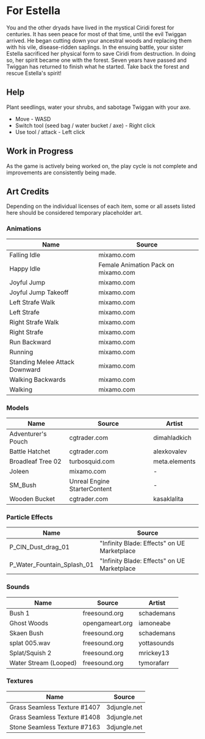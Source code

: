 
# For Estella
You and the other dryads have lived in the mystical Ciridi forest for centuries. It has seen peace for most of that time, until the evil Twiggan arrived. He began cutting down your ancestral woods and replacing them with his vile, disease-ridden saplings. In the ensuing battle, your sister Estella sacrificed her physical form to save Ciridi from destruction. In doing so, her spirit became one with the forest. Seven years have passed and Twiggan has returned to finish what he started. Take back the forest and rescue Estella's spirit!

## Help
Plant seedlings, water your shrubs, and sabotage Twiggan with your axe.

- Move - WASD
- Switch tool (seed bag / water bucket / axe) - Right click
- Use tool / attack - Left click

## Work in Progress
As the game is actively being worked on, the play cycle is not complete and improvements are consistently being made.

## Art Credits
Depending on the individual licenses of each item, some or all assets listed here should be considered temporary placeholder art.

### Animations
|Name|Source|
|--|--|
|Falling Idle|mixamo.com|
|Happy Idle|Female Animation Pack on mixamo.com|
|Joyful Jump|mixamo.com|
|Joyful Jump Takeoff|mixamo.com|
|Left Strafe Walk|mixamo.com|
|Left Strafe|mixamo.com|
|Right Strafe Walk|mixamo.com|
|Right Strafe|mixamo.com|
|Run Backward|mixamo.com|
|Running |mixamo.com|
|Standing Melee Attack Downward|mixamo.com|
|Walking Backwards|mixamo.com|
|Walking |mixamo.com|

### Models
|Name|Source|Artist|
|--|--|--|
|Adventurer's Pouch|cgtrader.com|dimahladkich|
|Battle Hatchet|cgtrader.com|alexkovalev |
|Broadleaf Tree 02|turbosquid.com|meta.elements|
|Joleen|mixamo.com|-|
|SM_Bush|Unreal Engine StarterContent|-|
|Wooden Bucket|cgtrader.com|kasaklalita|

### Particle Effects
|Name|Source|
|--|--|
|P_CIN_Dust_drag_01|"Infinity Blade: Effects" on UE Marketplace|
|P_Water_Fountain_Splash_01|"Infinity Blade: Effects" on UE Marketplace|

### Sounds
|Name|Source|Artist|
|--|--|--|
|Bush 1|freesound.org|schademans|
|Ghost Woods|opengameart.org|iamoneabe |
|Skaen Bush|freesound.org|schademans|
|splat 005.wav|freesound.org|yottasounds |
|Splat/Squish 2|freesound.org|mrickey13|
|Water Stream (Looped)|freesound.org|tymorafarr |

### Textures
|Name|Source|
|--|--|
|Grass Seamless Texture #1407|3djungle.net|
|Grass Seamless Texture #1408|3djungle.net|
|Stone Seamless Texture #7163|3djungle.net|